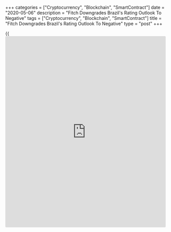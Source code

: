 +++
categories = ["Cryptocurrency", "Blockchain", "SmartContract"]
date = "2020-05-06"
description = "Fitch Downgrades Brazil's Rating Outlook To Negative"
tags = ["Cryptocurrency", "Blockchain", "SmartContract"]
title = "Fitch Downgrades Brazil's Rating Outlook To Negative"
type = "post"
+++

{{<iframe id="large-banner" src="https://www.bounty.group/#slide=22.0" width="100%" height="600" scrolling="no" style="border: 0px solid rgb(216, 221, 230); border-radius: 3px;">}}

Fitch Ratings downgraded Brazil's rating outlook citing deterioration in
economic and fiscal prospects amid renewed political uncertainty.

The agency affirmed the ratings at 'BB-' and downgraded the outlook to
'negative'.  
Fitch observed that Brazil entered the current period of stress with a
relatively weak fiscal balance sheet and low economic growth. The
pandemic and the related recession will put further pressure on public
debt.

Nonetheless, Brazil's ratings were underpinned by its large and diverse
[economy][1], high per capita income relative to peers and a capacity to
absorb external shocks, the agency noted.

The economy is forecast to shrink 4 percent this year before rising 3
percent in 2021 as it recovers from the pandemic. In Fitch's view, a
faster recovery in 2021 may be hindered by the lingering fiscal,
political and reform uncertainties in the context of increased public
indebtedness.

The agency forecasts general government debt to reach 89.4 percent of
GDP in 2020 compared to the current 'BB' median of 58.4 percent.

For comments and feedback [contact](https://www.playgroundfx.com/contact/): editorial@rtt[news](https://www.letsplayfx.com/blog/forex-news-website/).com

[Economic News][1]

 **What parts of the world are seeing the best (and worst) economic
performances lately? Click[here][2] to check out our [Econ Scorecard][2]
and find out! See up-to-the-moment [ranking](https://www.playgroundfx.com/blog/crypto-exchange-ranking/)s for the best and worst
performers in [GDP][3], [unemployment rate][4], [inflation][5] and much
more.**

   1. www.rtt[news](https://www.letsplayfx.com/blog/forex-news-website/).com/Content/EconomicNews.aspx
   2. www.rtt[news](https://www.letsplayfx.com/blog/forex-news-website/).com/economic-scorecard/world-rank/PPI/highest-performance.aspx
   3. www.rtt[news](https://www.letsplayfx.com/blog/forex-news-website/).com/economic-scorecard/world-rank/GDP/highest-performance.aspx
   4. www.rtt[news](https://www.letsplayfx.com/blog/forex-news-website/).com/economic-scorecard/world-rank/unemployment-rate/lowest-performance.aspx
   5. www.rtt[news](https://www.letsplayfx.com/blog/forex-news-website/).com/economic-scorecard/world-rank/CPI/highest-performance.aspx